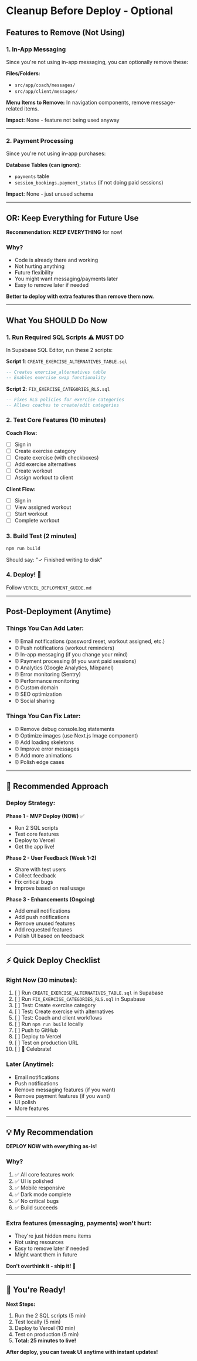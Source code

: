 # Cleanup Before Deploy - Optional

## Features to Remove (Not Using)

### 1. In-App Messaging

Since you're not using in-app messaging, you can optionally remove these:

**Files/Folders:**

- `src/app/coach/messages/`
- `src/app/client/messages/`

**Menu Items to Remove:**
In navigation components, remove message-related items.

**Impact**: None - feature not being used anyway

---

### 2. Payment Processing

Since you're not using in-app purchases:

**Database Tables (can ignore):**

- `payments` table
- `session_bookings.payment_status` (if not doing paid sessions)

**Impact**: None - just unused schema

---

## OR: Keep Everything for Future Use

**Recommendation**: **KEEP EVERYTHING** for now!

### Why?

- Code is already there and working
- Not hurting anything
- Future flexibility
- You might want messaging/payments later
- Easy to remove later if needed

**Better to deploy with extra features than remove them now.**

---

## What You SHOULD Do Now

### 1. Run Required SQL Scripts ⚠️ MUST DO

In Supabase SQL Editor, run these 2 scripts:

**Script 1**: `CREATE_EXERCISE_ALTERNATIVES_TABLE.sql`

```sql
-- Creates exercise_alternatives table
-- Enables exercise swap functionality
```

**Script 2**: `FIX_EXERCISE_CATEGORIES_RLS.sql`

```sql
-- Fixes RLS policies for exercise categories
-- Allows coaches to create/edit categories
```

### 2. Test Core Features (10 minutes)

**Coach Flow:**

- [ ] Sign in
- [ ] Create exercise category
- [ ] Create exercise (with checkboxes)
- [ ] Add exercise alternatives
- [ ] Create workout
- [ ] Assign workout to client

**Client Flow:**

- [ ] Sign in
- [ ] View assigned workout
- [ ] Start workout
- [ ] Complete workout

### 3. Build Test (2 minutes)

```bash
npm run build
```

Should say: "✓ Finished writing to disk"

### 4. Deploy! 🚀

Follow `VERCEL_DEPLOYMENT_GUIDE.md`

---

## Post-Deployment (Anytime)

### Things You Can Add Later:

- ⏰ Email notifications (password reset, workout assigned, etc.)
- ⏰ Push notifications (workout reminders)
- ⏰ In-app messaging (if you change your mind)
- ⏰ Payment processing (if you want paid sessions)
- ⏰ Analytics (Google Analytics, Mixpanel)
- ⏰ Error monitoring (Sentry)
- ⏰ Performance monitoring
- ⏰ Custom domain
- ⏰ SEO optimization
- ⏰ Social sharing

### Things You Can Fix Later:

- ⏰ Remove debug console.log statements
- ⏰ Optimize images (use Next.js Image component)
- ⏰ Add loading skeletons
- ⏰ Improve error messages
- ⏰ Add more animations
- ⏰ Polish edge cases

---

## 🎯 Recommended Approach

### Deploy Strategy:

**Phase 1 - MVP Deploy (NOW)** ✅

- Run 2 SQL scripts
- Test core features
- Deploy to Vercel
- Get the app live!

**Phase 2 - User Feedback (Week 1-2)**

- Share with test users
- Collect feedback
- Fix critical bugs
- Improve based on real usage

**Phase 3 - Enhancements (Ongoing)**

- Add email notifications
- Add push notifications
- Remove unused features
- Add requested features
- Polish UI based on feedback

---

## ⚡ Quick Deploy Checklist

### Right Now (30 minutes):

1. [ ] Run `CREATE_EXERCISE_ALTERNATIVES_TABLE.sql` in Supabase
2. [ ] Run `FIX_EXERCISE_CATEGORIES_RLS.sql` in Supabase
3. [ ] Test: Create exercise category
4. [ ] Test: Create exercise with alternatives
5. [ ] Test: Coach and client workflows
6. [ ] Run `npm run build` locally
7. [ ] Push to GitHub
8. [ ] Deploy to Vercel
9. [ ] Test on production URL
10. [ ] 🎉 Celebrate!

### Later (Anytime):

- Email notifications
- Push notifications
- Remove messaging features (if you want)
- Remove payment features (if you want)
- UI polish
- More features

---

## 💡 My Recommendation

**DEPLOY NOW with everything as-is!**

### Why?

1. ✅ All core features work
2. ✅ UI is polished
3. ✅ Mobile responsive
4. ✅ Dark mode complete
5. ✅ No critical bugs
6. ✅ Build succeeds

### Extra features (messaging, payments) won't hurt:

- They're just hidden menu items
- Not using resources
- Easy to remove later if needed
- Might want them in future

**Don't overthink it - ship it!** 🚀

---

## 🎊 You're Ready!

**Next Steps:**

1. Run the 2 SQL scripts (5 min)
2. Test locally (5 min)
3. Deploy to Vercel (10 min)
4. Test on production (5 min)
5. **Total: 25 minutes to live!**

**After deploy, you can tweak UI anytime with instant updates!**
